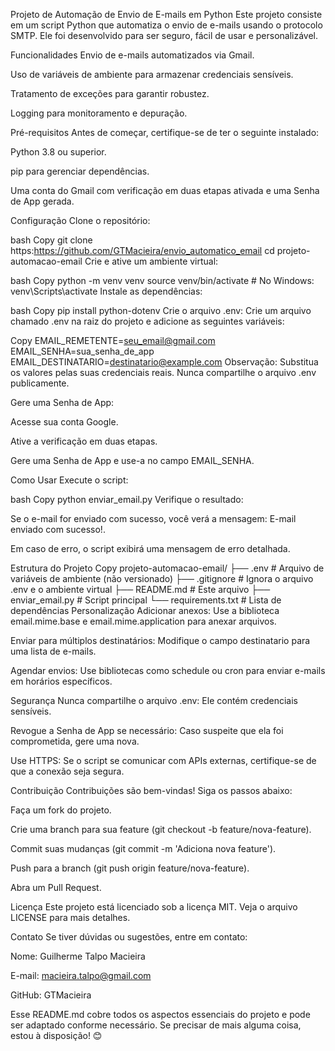 Projeto de Automação de Envio de E-mails em Python
Este projeto consiste em um script Python que automatiza o envio de e-mails usando o protocolo SMTP. Ele foi desenvolvido para ser seguro, fácil de usar e personalizável.

Funcionalidades
Envio de e-mails automatizados via Gmail.

Uso de variáveis de ambiente para armazenar credenciais sensíveis.

Tratamento de exceções para garantir robustez.

Logging para monitoramento e depuração.

Pré-requisitos
Antes de começar, certifique-se de ter o seguinte instalado:

Python 3.8 ou superior.

pip para gerenciar dependências.

Uma conta do Gmail com verificação em duas etapas ativada e uma Senha de App gerada.

Configuração
Clone o repositório:

bash
Copy
git clone https:https://github.com/GTMacieira/envio_automatico_email
cd projeto-automacao-email
Crie e ative um ambiente virtual:

bash
Copy
python -m venv venv
source venv/bin/activate  # No Windows: venv\Scripts\activate
Instale as dependências:

bash
Copy
pip install python-dotenv
Crie o arquivo .env:
Crie um arquivo chamado .env na raiz do projeto e adicione as seguintes variáveis:

Copy
EMAIL_REMETENTE=seu_email@gmail.com
EMAIL_SENHA=sua_senha_de_app
EMAIL_DESTINATARIO=destinatario@example.com
Observação: Substitua os valores pelas suas credenciais reais. Nunca compartilhe o arquivo .env publicamente.

Gere uma Senha de App:

Acesse sua conta Google.

Ative a verificação em duas etapas.

Gere uma Senha de App e use-a no campo EMAIL_SENHA.

Como Usar
Execute o script:

bash
Copy
python enviar_email.py
Verifique o resultado:

Se o e-mail for enviado com sucesso, você verá a mensagem: E-mail enviado com sucesso!.

Em caso de erro, o script exibirá uma mensagem de erro detalhada.

Estrutura do Projeto
Copy
projeto-automacao-email/
├── .env                    # Arquivo de variáveis de ambiente (não versionado)
├── .gitignore             # Ignora o arquivo .env e o ambiente virtual
├── README.md              # Este arquivo
├── enviar_email.py        # Script principal
└── requirements.txt       # Lista de dependências
Personalização
Adicionar anexos: Use a biblioteca email.mime.base e email.mime.application para anexar arquivos.

Enviar para múltiplos destinatários: Modifique o campo destinatario para uma lista de e-mails.

Agendar envios: Use bibliotecas como schedule ou cron para enviar e-mails em horários específicos.

Segurança
Nunca compartilhe o arquivo .env: Ele contém credenciais sensíveis.

Revogue a Senha de App se necessário: Caso suspeite que ela foi comprometida, gere uma nova.

Use HTTPS: Se o script se comunicar com APIs externas, certifique-se de que a conexão seja segura.

Contribuição
Contribuições são bem-vindas! Siga os passos abaixo:

Faça um fork do projeto.

Crie uma branch para sua feature (git checkout -b feature/nova-feature).

Commit suas mudanças (git commit -m 'Adiciona nova feature').

Push para a branch (git push origin feature/nova-feature).

Abra um Pull Request.

Licença
Este projeto está licenciado sob a licença MIT. Veja o arquivo LICENSE para mais detalhes.

Contato
Se tiver dúvidas ou sugestões, entre em contato:

Nome: Guilherme Talpo Macieira

E-mail: macieira.talpo@gmail.com

GitHub: GTMacieira

Esse README.md cobre todos os aspectos essenciais do projeto e pode ser adaptado conforme necessário. Se precisar de mais alguma coisa, estou à disposição! 😊

